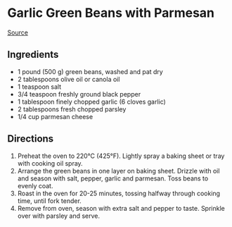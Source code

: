 # Garlic Green Beans with Parmesan

[Source](https://cafedelites.com/garlic-green-beans/#recipe)

## Ingredients

- 1 pound (500 g) green beans, washed and pat dry
- 2 tablespoons olive oil or canola oil
- 1 teaspoon salt
- 3/4 teaspoon freshly ground black pepper
- 1 tablespoon finely chopped garlic (6 cloves garlic)
- 2 tablespoons fresh chopped parsley
- 1/4 cup parmesan cheese

## Directions

1. Preheat the oven to 220°C (425°F). Lightly spray a baking sheet or tray with cooking oil spray.
2. Arrange the green beans in one layer on baking sheet. Drizzle with oil and season with salt, pepper, garlic and parmesan. Toss beans to evenly coat.
3. Roast in the oven for 20-25 minutes, tossing halfway through cooking time, until fork tender. 
4. Remove from oven, season with extra salt and pepper to taste. Sprinkle over with parsley and serve.
